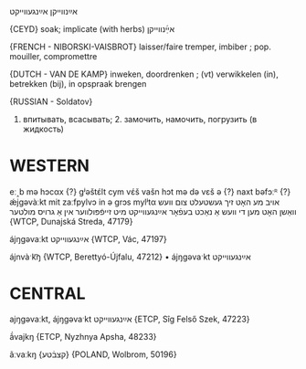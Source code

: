 אײַנווייקן
אײַנגעווייקט

{CEYD}
soak; implicate (with herbs) אײַ֜נווייקן

{FRENCH - NIBORSKI-VAISBROT}
laisser/faire tremper, imbiber ; pop. mouiller, compromettre

{DUTCH - VAN DE KAMP}
inweken, doordrenken ; (vt) verwikkelen (in), betrekken (bij), in opspraak brengen

{RUSSIAN - Soldatov}
1. впитывать, всасывать; 2. замочить, намочить, погрузить (в жидкость)

WESTERN
========

eː˰b mə hɔcαx {?} gʲəštɛ́lt cym vɛ́š vašn hɔt mə də vɛš ə {?} naxt bəfɔːᴿ {?} ǽjgəvàːkt mit zaːfpylvɔ in ə grɔs mylʲtα אויב מע האָט זיך געשטעלט צום וועש וואַשן האָט מען די וועש אַ נאַכט בעפֿאָר אײַנגעווייקט מיט זייפֿפּולווער אין אַ גרויס מולטער {WTCP, Dunajská Streda, 47179}

ájŋgəvaːkt אײַנגעווייקט {WTCP, Vác, 47197}

ájnvàˑk͡ŋ {WTCP, Berettyó-Újfalu, 47212}
	•	ájŋgəvaˑkt אײַנגעווייקט

CENTRAL
========

ajŋgəvaːkt, ájŋgəvaˑkt אײַנגעווייקט {ETCP, Sîg Felső Szek, 47223}

ã́vajkŋ {ETCP, Nyzhnya Apsha, 48233}

ãːvaːkŋ {קצבֿטע} {POLAND, Wolbrom, 50196}